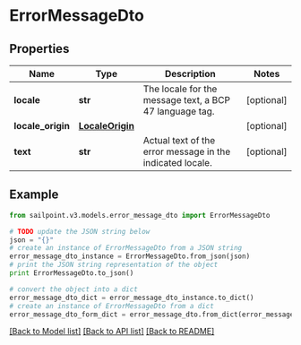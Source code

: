 # ErrorMessageDto


## Properties
Name | Type | Description | Notes
------------ | ------------- | ------------- | -------------
**locale** | **str** | The locale for the message text, a BCP 47 language tag. | [optional] 
**locale_origin** | [**LocaleOrigin**](LocaleOrigin.md) |  | [optional] 
**text** | **str** | Actual text of the error message in the indicated locale. | [optional] 

## Example

```python
from sailpoint.v3.models.error_message_dto import ErrorMessageDto

# TODO update the JSON string below
json = "{}"
# create an instance of ErrorMessageDto from a JSON string
error_message_dto_instance = ErrorMessageDto.from_json(json)
# print the JSON string representation of the object
print ErrorMessageDto.to_json()

# convert the object into a dict
error_message_dto_dict = error_message_dto_instance.to_dict()
# create an instance of ErrorMessageDto from a dict
error_message_dto_form_dict = error_message_dto.from_dict(error_message_dto_dict)
```
[[Back to Model list]](../README.md#documentation-for-models) [[Back to API list]](../README.md#documentation-for-api-endpoints) [[Back to README]](../README.md)


